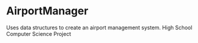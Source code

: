# AirportManager
Uses data structures to create an airport management system.
High School Computer Science Project
